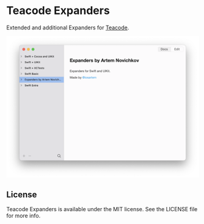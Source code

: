 # Teacode Expanders

Extended and additional Expanders for [Teacode](http://www.apptorium.com/teacode).
<p align="center">
<img src=".github/screenshot.png" />
</p>


## License

Teacode Expanders is available under the MIT license. See the LICENSE file for more info.

